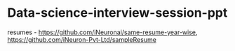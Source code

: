 # Data-science-interview-session-ppt

resumes - https://github.com/iNeuronai/same-resume-year-wise, https://github.com/iNeuron-Pvt-Ltd/sampleResume

